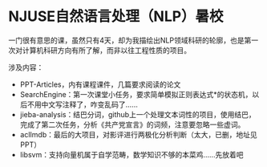 # NJUSE自然语言处理（NLP）暑校

一门很有意思的课，虽然只有4天，却为我描绘出NLP领域科研的轮廓，也是第一次对计算机科研方向有所了解，而非以往工程性质的项目。

涉及内容：

- PPT-Articles，内有课程课件，几篇要求阅读的论文
- SearchEngine：第一次课堂小任务，要求简单模拟正则表达式*的状态机，以后不用中文写注释了，咋变乱码了……
- jieba-analysis：结巴分词，github上一个处理文本词性的项目，使用结巴，完成了第二次任务，分析《共产党宣言》的词频，注意要忽略一些虚词。
- aclImdb：最后的大项目，对影评进行两极化分析判断（太大，已删，地址见PPT）
- libsvm：支持向量机属于自学范畴，数学知识不够的本菜鸡……先放着吧
